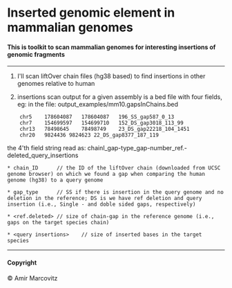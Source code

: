 # Inserted genomic element in mammalian genomes

#### This is toolkit to scan mammalian genomes for interesting insertions of genomic fragments
---

1) I'll scan liftOver chain files (hg38 based) to find insertions in other genomes relative to human

2) insertions scan output for a given assembly is a bed file with four fields, eg:
	in the file: output_examples/mm10.gapsInChains.bed 
```
	chr5	178604087	178604087	196_SS_gap587_0_13
	chr7	154699597	154699710	152_DS_gap3018_113_99
	chr13	78498645	78498749	23_DS_gap22218_104_1451
	chr20	9824436	9824623	22_DS_gap8377_187_119
```	
  the 4'th field string read as:	chainI_gap-type_gap-number_ref.-deleted_query_insertions

	* chain_ID		// the ID of the liftOver chain (downloaded from UCSC genome browser) on which we found a gap when comparing the human genome (hg38) to a query genome

	* gap_type		// SS if there is insertion in the query genome and no deletion in the reference; DS is we have ref deletion and query insertion (i.e., Single - and doble sided gaps, respectively)

	* <ref.deleted>	// size of chain-gap in the reference genome (i.e., gaps on the target species chain)

	* <query insertions>	// size of inserted bases in the target species

---
#### Copyright
© Amir Marcovitz
